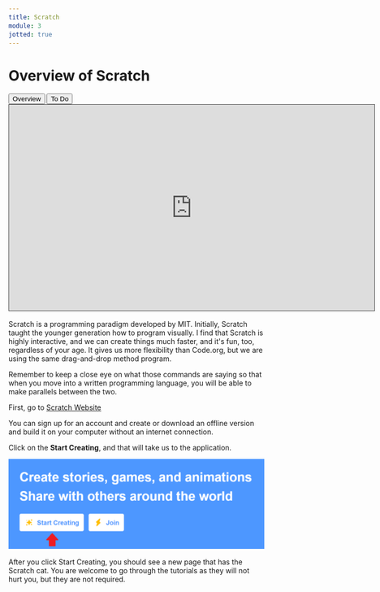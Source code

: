 ```yaml
---
title: Scratch
module: 3
jotted: true
---
```


# Overview of Scratch

<div class="tab">
  <button class="tablinks active" onclick="openTab(event, 'Overview')">Overview</button>
   <button class="tablinks" onclick="openTab(event, 'ToDo')">To Do</button>
</div>

<!-- Tab content -->
<div id="Overview" class="tabcontent" style="display:block">

<iframe src="https://umontana.hosted.panopto.com/Panopto/Pages/Embed.aspx?id=4e18e6c0-0c80-4392-887c-b0f3012b7c84&autoplay=false&offerviewer=true&showtitle=true&showbrand=false&captions=false&interactivity=all" height="405" width="720" style="border: 1px solid #464646;" allowfullscreen allow="autoplay" aria-label="Panopto Embedded Video Player"></iframe>

<p>Scratch is a programming paradigm developed by MIT. Initially, Scratch taught the younger generation how to program visually.  I find that Scratch is highly interactive, and we can create things much faster, and it's fun, too, regardless of your age.  It gives us more flexibility than Code.org, but we are using the same drag-and-drop method program.</p>

<p>Remember to keep a close eye on what those commands are saying so that when you move into a written programming language, you will be able to make parallels between the two.</p>
</div>
<div id="ToDo" class="tabcontent">
<p>First, go to <a href="https://scratch.mit.edu/" target="_blank">Scratch Website</a></p>

<p>You can sign up for an account and create or download an offline version and build it on your computer without an internet connection.</p>

<p>Click on the <b>Start Creating</b>, and that will take us to the application.</p>

<img src="../imgs/StartCreating.png" alt="Start Creating" />

<p>After you click Start Creating, you should see a new page that has the Scratch cat.  You are welcome to go through the tutorials as they will not hurt you, but they are not required.</p>
</div>